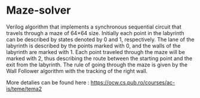 # Maze-solver
Verilog algorithm that implements a synchronous sequential circuit that travels through a maze of 64×64 size. Initially each point in the labyrinth can be described by states denoted by 0 and 1, respectively. The lane of the labyrinth is described by the points marked with 0, and the walls of the labyrinth are marked with 1. Each point traveled through the maze will be marked with 2, thus describing the route between the starting point and the exit from the labyrinth. The rule of going through the maze is given by the Wall Follower algorithm with the tracking of the right wall.

More detalies can be found here : https://ocw.cs.pub.ro/courses/ac-is/teme/tema2
